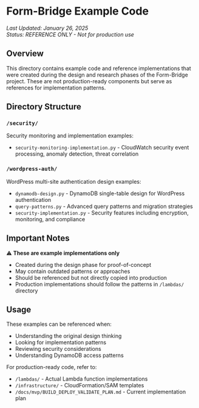 # Form-Bridge Example Code

*Last Updated: January 26, 2025*  
*Status: REFERENCE ONLY - Not for production use*

## Overview

This directory contains example code and reference implementations that were created during the design and research phases of the Form-Bridge project. These are not production-ready components but serve as references for implementation patterns.

## Directory Structure

### `/security/`
Security monitoring and implementation examples:
- `security-monitoring-implementation.py` - CloudWatch security event processing, anomaly detection, threat correlation

### `/wordpress-auth/`
WordPress multi-site authentication design examples:
- `dynamodb-design.py` - DynamoDB single-table design for WordPress authentication
- `query-patterns.py` - Advanced query patterns and migration strategies
- `security-implementation.py` - Security features including encryption, monitoring, and compliance

## Important Notes

⚠️ **These are example implementations only**
- Created during the design phase for proof-of-concept
- May contain outdated patterns or approaches
- Should be referenced but not directly copied into production
- Production implementations should follow the patterns in `/lambdas/` directory

## Usage

These examples can be referenced when:
- Understanding the original design thinking
- Looking for implementation patterns
- Reviewing security considerations
- Understanding DynamoDB access patterns

For production-ready code, refer to:
- `/lambdas/` - Actual Lambda function implementations
- `/infrastructure/` - CloudFormation/SAM templates
- `/docs/mvp/BUILD_DEPLOY_VALIDATE_PLAN.md` - Current implementation plan